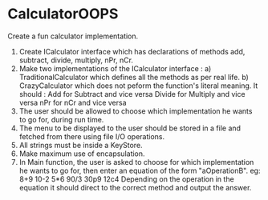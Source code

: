 # CalculatorOOPS
Create a fun calculator implementation.
1) Create ICalculator interface which has declarations of methods add, subtract, divide, multiply, nPr, nCr.
2) Make two implementations of the ICalculator interface : 
	a) TraditionalCalculator which defines all the methods as per real life.
	b) CrazyCalculator which does not peform the function's literal meaning. 
	    It should : 
		Add for Subtract and vice versa
		Divide for Multiply and vice versa
		nPr for nCr and vice versa
3) The user should be allowed to choose which implementation he wants to go for, during run time.
4) The menu to be displayed to the user should be stored in a file and fetched from there using file I/O operations.
5) All strings must be inside a KeyStore.
6) Make maximum use of encapsulation.
7) In Main function, the user is asked to choose for which implementation he wants to go for, then enter an equation of the form "aOperationB".
	eg: 8+9 
	    10-2
		5*6
		90/3
		30p9
		12c4
	Depending on the operation in the equation it should direct to the correct method and output the answer.